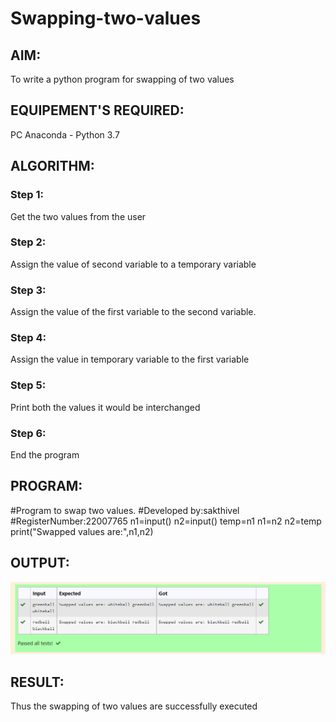 # Swapping-two-values
## AIM:
To write a python program for swapping of two values
## EQUIPEMENT'S REQUIRED: 
PC
Anaconda - Python 3.7
## ALGORITHM: 
### Step 1:
Get the two values from the user
### Step 2: 
Assign the value of second variable to a temporary variable 
### Step 3: 
Assign the value of the first variable to the second variable.
### Step 4:  
Assign the value in temporary variable to the first variable
### Step 5: 
Print both the values it would be interchanged
### Step 6: 
End the program
## PROGRAM:
#Program to swap two values.
#Developed by:sakthivel
#RegisterNumber:22007765
n1=input()
n2=input()
temp=n1
n1=n2
n2=temp
print("Swapped values are:",n1,n2)
## OUTPUT:
![OUTPUT](output.png)



## RESULT:
Thus the swapping of two values are successfully executed



